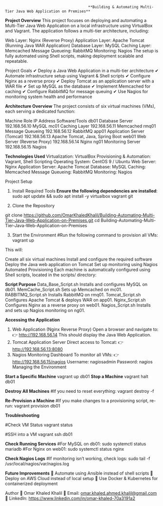                                           **Building & Automating Multi-Tier Java Web Application on Premises**


**Project Overview**
This project focuses on deploying and automating a Multi-Tier Java Web Application on a local infrastructure using VirtualBox and Vagrant. The application follows a multi-tier architecture, including:

Web Layer: Nginx (Reverse Proxy)
Application Layer: Apache Tomcat (Running Java WAR Application)
Database Layer: MySQL
Caching Layer: Memcached
Message Queueing: RabbitMQ
Monitoring: Nagios
The setup is fully automated using Shell scripts, making deployment scalable and repeatable.

Project Goals
✔ Deploy a Java Web Application in a multi-tier architecture
✔ Automate infrastructure setup using Vagrant & Shell scripts
✔ Configure Nginx as a reverse proxy
✔ Deploy Tomcat as an application server with a WAR file
✔ Set up MySQL as the database
✔ Implement Memcached for caching
✔ Configure RabbitMQ for message queuing
✔ Use Nagios for monitoring system health and performance

**Architecture Overview**
The project consists of six virtual machines (VMs), each serving a dedicated function:

Machine	  Role	                      IP Address	     Software/Tools
db01	    Database Server	            192.168.56.10	    MySQL
mc01	    Caching Layer	              192.168.56.11	    Memcached
rmq01	    Message Queueing	          192.168.56.12	    RabbitMQ
app01	    Application Server (Tomcat)	192.168.56.13	    Apache Tomcat, Java, Spring Boot
web01	    Web Server (Reverse Proxy)	192.168.56.14	    Nginx
ng01	    Monitoring Server	          192.168.56.15	    Nagios

**Technologies Used**
Virtualization: VirtualBox
Provisioning & Automation: Vagrant, Shell Scripting
Operating System: CentOS 9 / Ubuntu
Web Server: Nginx
Application Server: Apache Tomcat
Database: MySQL
Caching: Memcached
Message Queueing: RabbitMQ
Monitoring: Nagios

Project Setup
1. Install Required Tools
**Ensure the following dependencies are installed**:
sudo apt update && sudo apt install -y virtualbox vagrant git

2. Clone the Repository

git clone https://github.com/OmarKhaledKhalil/Building-Automating-Multi-Tier-Java-Web-Application-on-Premises.git
cd Building-Automating-Multi-Tier-Java-Web-Application-on-Premises

3. Start the Environment
#Run the following command to provision all VMs:
vagrant up

This will:

Create all six virtual machines
Install and configure the required software
Deploy the Java web application on Tomcat
Set up monitoring using Nagios
Automated Provisioning
Each machine is automatically configured using Shell scripts, located in the scripts/ directory:

**Script	Purpose**
Data_Base_Script.sh	Installs and configures MySQL on db01.
MemCache_Script.sh	Sets up Memcached on mc01.
RABBITMQ_Script.sh	Installs RabbitMQ on rmq01.
Tomcat_Script.sh	Configures Apache Tomcat & deploys WAR on app01.
Nginx_Script.sh	Configures Nginx as a reverse proxy on web01.
Nagios_Script.sh	Installs and sets up Nagios monitoring on ng01.

**Accessing the Application**
1. Web Application (Nginx Reverse Proxy)
Open a browser and navigate to:
👉 http://192.168.56.14
This should display the Java Web Application.
2. Tomcat Application Server
Direct access to Tomcat:
👉 http://192.168.56.13:8080
3. Nagios Monitoring Dashboard
To monitor all VMs:
👉 http://192.168.56.15/nagios
Username: nagiosadmin
Password: nagios
Managing the Environment

**Start a Specific Machine**
vagrant up db01
**Stop a Machine**
vagrant halt db01

**Destroy All Machines**
#If you need to reset everything:
vagrant destroy -f

**Re-Provision a Machine**
#If you make changes to a provisioning script, re-run:
vagrant provision db01

**Troubleshooting**

#Check VM Status
vagrant status

#SSH into a VM
vagrant ssh db01

**Check Running Services**
#For MySQL on db01:
sudo systemctl status mariadb
#For Nginx on web01:
sudo systemctl status nginx

**Check Nagios Logs**
#If monitoring isn’t working, check logs:
sudo tail -f /usr/local/nagios/var/nagios.log

**Future Improvements**
🚀 Automate using Ansible instead of shell scripts
🚀 Deploy on AWS Cloud instead of local setup
🚀 Use Docker & Kubernetes for containerized deployment

Author
👤 Omar Khaled Khalil
📧 Email: omar.khaled.ahmed.khalil@gmail.com
🔗 LinkedIn: https://www.linkedin.com/in/omar-khaled-70a3191a2
